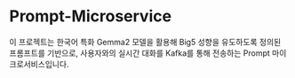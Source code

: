 # Prompt-Microservice
이 프로젝트는 한국어 특화 Gemma2 모델을 활용해 Big5 성향을 유도하도록 정의된 프롬프트를 기반으로, 사용자와의 실시간 대화를 Kafka를 통해 전송하는 Prompt 마이크로서비스입니다.
